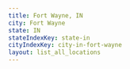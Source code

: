```yaml
---
title: Fort Wayne, IN
city: Fort Wayne
state: IN
stateIndexKey: state-in
cityIndexKey: city-in-fort-wayne
layout: list_all_locations
---
```

